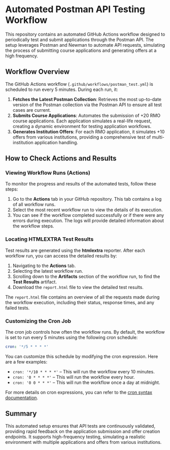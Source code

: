 # Automated Postman API Testing Workflow

This repository contains an automated GitHub Actions workflow designed to periodically test and submit applications through the Postman API. The setup leverages Postman and Newman to automate API requests, simulating the process of submitting course applications and generating offers at a high frequency. 

## Workflow Overview

The GitHub Actions workflow (`.github/workflows/postman_test.yml`) is scheduled to run every 5 minutes. During each run, it:

1. **Fetches the Latest Postman Collection**: Retrieves the most up-to-date version of the Postman collection via the Postman API to ensure all test cases are current.
2. **Submits Course Applications**: Automates the submission of +20 RMO course applications. Each application simulates a real-life request, creating a dynamic environment for testing application workflows.
3. **Generates Institution Offers**: For each RMO application, it simulates +10 offers from various institutions, providing a comprehensive test of multi-institution application handling.

## How to Check Actions and Results

### Viewing Workflow Runs (Actions)

To monitor the progress and results of the automated tests, follow these steps:

1. Go to the **Actions** tab in your GitHub repository. This tab contains a log of all workflow runs.
2. Select the most recent workflow run to view the details of its execution.
3. You can see if the workflow completed successfully or if there were any errors during execution. The logs will provide detailed information about the workflow steps.

### Locating HTMLEXTRA Test Results

Test results are generated using the **htmlextra** reporter. After each workflow run, you can access the detailed results by:

1. Navigating to the **Actions** tab.
2. Selecting the latest workflow run.
3. Scrolling down to the **Artifacts** section of the workflow run, to find the **Test Results** artifact.
4. Download the `report.html` file to view the detailed test results.

The `report.html` file contains an overview of all the requests made during the workflow execution, including their status, response times, and any failed tests.

### Customizing the Cron Job
The cron job controls how often the workflow runs. By default, the workflow is set to run every 5 minutes using the following cron schedule:

```yaml
cron: '*/5 * * * *'
```

You can customize this schedule by modifying the cron expression. Here are a few examples:

- `cron: '*/10 * * * *'` – This will run the workflow every 10 minutes.
- `cron: '0 * * * *'` – This will run the workflow every hour.
- `cron: '0 0 * * *'` – This will run the workflow once a day at midnight.

For more details on cron expressions, you can refer to the [cron syntax documentation](https://en.wikipedia.org/wiki/Cron#CRON_expression).

## Summary

This automated setup ensures that API tests are continuously validated, providing rapid feedback on the application submission and offer creation endpoints. It supports high-frequency testing, simulating a realistic environment with multiple applications and offers from various institutions.

